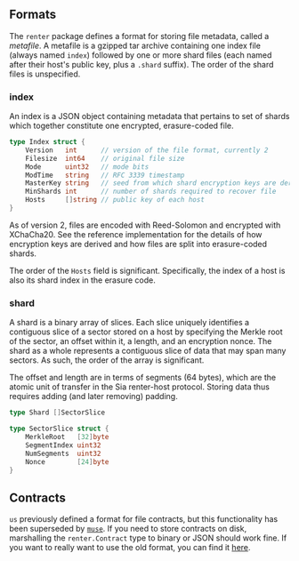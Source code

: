## Formats

The `renter` package defines a format for storing file metadata, called a
*metafile*. A metafile is a gzipped tar archive containing one index file
(always named `index`) followed by one or more shard files (each named after
their host's public key, plus a `.shard` suffix). The order of the shard files
is unspecified.

### index

An index is a JSON object containing metadata that pertains to set of shards
which together constitute one encrypted, erasure-coded file.

```go
type Index struct {
	Version   int      // version of the file format, currently 2
	Filesize  int64    // original file size
	Mode      uint32   // mode bits
	ModTime   string   // RFC 3339 timestamp
	MasterKey string   // seed from which shard encryption keys are derived
	MinShards int      // number of shards required to recover file
	Hosts     []string // public key of each host
}
```

As of version 2, files are encoded with Reed-Solomon and encrypted with
XChaCha20. See the reference implementation for the details of how encryption
keys are derived and how files are split into erasure-coded shards.

The order of the `Hosts` field is significant. Specifically, the index of a
host is also its shard index in the erasure code.

### shard

A shard is a binary array of slices. Each slice uniquely identifies a contiguous
slice of a sector stored on a host by specifying the Merkle root of the sector,
an offset within it, a length, and an encryption nonce. The shard as a whole
represents a contiguous slice of data that may span many sectors. As such, the
order of the array is significant.

The offset and length are in terms of segments (64 bytes), which are the
atomic unit of transfer in the Sia renter-host protocol. Storing data thus
requires adding (and later removing) padding.

```go
type Shard []SectorSlice

type SectorSlice struct {
	MerkleRoot   [32]byte
	SegmentIndex uint32
	NumSegments  uint32
	Nonce        [24]byte
}
```

## Contracts

`us` previously defined a format for file contracts, but this functionality
has been superseded by [`muse`](https://github.com/lukechampine/muse). If you
need to store contracts on disk, marshalling the `renter.Contract` type to
binary or JSON should work fine. If you want to really want to use the old
format, you can find it [here](https://github.com/lukechampine/us/blob/3428b9c63ce0d7a339f2ecaaa794fa08ddb55434/renter/contracts.go#L34-L81).
